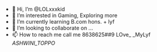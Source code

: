 - 👋 Hi, I’m @LOLxxxkid
- 👀 I’m interested in Gaming, Exploring more
- 🌱 I’m currently learning B.com hons. + lyf
- 💞️ I’m looking to collaborate on ...
- 📫 How to reach me call me 8638625##9
LOve_               _MyLyf
     _ASHWINI_TOPPO_

<!---
LOLxxxkid/LOLxxxkid is a ✨ special ✨ repository because its `README.md` (this file) appears on your GitHub profile.
You can click the Preview link to take a look at your changes.
--->
